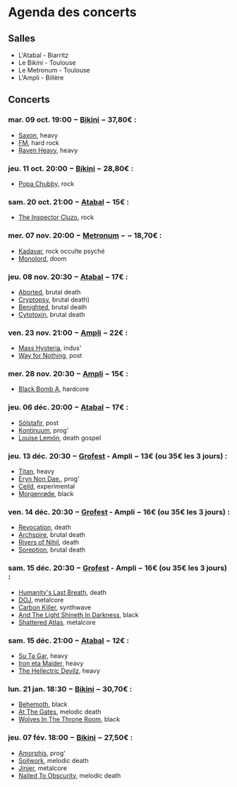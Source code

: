 # Agenda des concerts

## Salles

* L'Atabal - Biarritz
* Le Bikini - Toulouse
* Le Metronum - Toulouse
* L'Ampli - Billère


## Concerts

### mar. 09 oct. 19:00 − [Bikini](http://www.lebikini.com/programmation/concert/138987-saxon-fm-raven-mardi-09-octobre-2018-le-bikini-ramonville-saint-agne.html) − 37,80€ :
* [Saxon](https://www.facebook.com/saxon), heavy
* [FM](https://www.facebook.com/FMofficial), hard rock
* [Raven Heavy](http://www.ravenlunatics.com), heavy


### jeu. 11 oct. 20:00 − [Bikini]((http://www.lebikini.com/programmation/concert/138952-popa-chubby-jeudi-11-octobre-2018-le-bikini-ramonville-saint-agne.html)) − 28,80€ :
* [Popa Chubby](https://www.popachubby.com), rock


### sam. 20 oct. 21:00 − [Atabal](http://www.atabal-biarritz.fr/index.php/fr/studio?id=217) − 15€ :
* [The Inspector Cluzo](http://www.theinspectorcluzo.com), rock


### mer. 07 nov. 20:00 − [Metronum](http://www.lebikini.com/programmation/concert/139174-kadavar-monolord-le-metronum-mercredi-07-novembre-2018-toulouse.html) − − 18,70€ :
* [Kadavar](https://www.facebook.com/KadavarOfficial), rock occulte psyché
* [Monolord](https://www.facebook.com/monolordsweden), doom


### jeu. 08 nov. 20:30 − [Atabal](http://www.atabal-biarritz.fr/index.php/fr/studio?id=140) − 17€ :
* [Aborted](https://www.facebook.com/Abortedofficial), brutal death
* [Cryptopsy](https://cryptopsyofficial.bandcamp.com/music), brutal death)
* [Benighted](https://www.facebook.com/brutalbenighted), brutal death
* [Cytotoxin](https://www.facebook.com/Cytotoxinmetal), brutal death


### ven. 23 nov. 21:00 − [Ampli](http://www.ampli.asso.fr/event/mass-hysteria) − 22€ :
* [Mass Hysteria](https://www.facebook.com/masshysteriaofficiel), indus'
* [Way for Nothing](https://www.facebook.com/wayfornothing), post


### mer. 28 nov. 20:30 − [Ampli](http://www.ampli.asso.fr/event/black-bomb-a) − 15€ :
* [Black Bomb A](https://www.facebook.com/BLACKBOMBA.OFFICIEL), hardcore


### jeu. 06 déc. 20:00 − [Atabal](http://www.atabal-biarritz.fr/index.php/fr/studio?id=147) − 17€ :
* [Sólstafir](https://www.facebook.com/solstafirice), post
* [Kontinuum](https://www.facebook.com/kontinuumice), prog'
* [Louise Lemón](https://www.facebook.com/louiselemonmusic), death gospel


### jeu. 13 déc. 20:30 − [Grofest](http://www.ampli.asso.fr/event/grofest-3) - Ampli − 13€ (ou 35€ les 3 jours) :
* [Titan](https://www.spirit-of-metal.com/fr/band/Titan_(FRA)), heavy
* [Eryn Non Dae.](https://erynnondae.bandcamp.com), prog'
* [Ceild](https://ceildband.bandcamp.com), experimental
* [Morgenrøde](https://morgenrode.bandcamp.com), black


### ven. 14 déc. 20:30 − [Grofest](http://www.ampli.asso.fr/event/grofest-3) - Ampli − 16€ (ou 35€ les 3 jours) :
* [Revocation](https://revocation.bandcamp.com), death
* [Archspire](https://archspire.bandcamp.com), brutal death
* [Rivers of Nihil](https://riversofnihil.bandcamp.com), death
* [Soreption](https://www.facebook.com/soreption), brutal death


### sam. 15 déc. 20:30 − [Grofest](http://www.ampli.asso.fr/event/grofest-3) - Ampli − 16€ (ou 35€ les 3 jours) :
* [Humanity's Last Breath](https://humanityslastbreath.bandcamp.com), death
* [DOJ](https://dojband.bandcamp.com), metalcore
* [Carbon Killer](https://carbonkiller.bandcamp.com), synthwave
* [And The Light Shineth In Darkness](https://www.facebook.com/AndtheLightShinethinDarkness), black
* [Shattered Atlas](https://shatteredatlas.bandcamp.com), metalcore 


### sam. 15 déc. 21:00 − [Atabal](http://www.atabal-biarritz.fr/index.php/fr/studio?id=70) − 12€ :
* [Su Ta Gar](https://www.facebook.com/SUTAGARofizial), heavy 
* [Iron eta Maider](https://www.facebook.com/ironetamaider), heavy
* [The Hellectric Devilz](https://www.facebook.com/TheHellectricDevilz), heavy

### lun. 21 jan. 18:30 − [Bikini](http://www.lebikini.com/programmation/concert/139186-behemoth-at-the-gates-wolves-in-throne-room-ecclesia-diabolica-evropa-2019-ev-tour-lundi-21-janvier-le-bikini-ramonville-saint-agne.html) − 30,70€ :
* [Behemoth](https://www.facebook.com/behemoth), black
* [At The Gates](https://www.facebook.com/AtTheGatesOfficial), melodic death
* [Wolves In The Throne Room](https://wolvesinthethroneroom.bandcamp.com), black


### jeu. 07 fév. 18:00 − [Bikini](http://www.lebikini.com/programmation/concert/139098-amorphis-soilwork-jinjer-nailed-to-obscurity-jeudi-07-fevrier-2019-le-bikini-ramonville-saint-agne.html) − 27,50€ :
* [Amorphis](https://www.facebook.com/amorphis), prog'
* [Soilwork](https://www.facebook.com/soilwork), melodic death 
* [Jinjer](https://jinjer-jinjer.bandcamp.com), metalcore
* [Nailed To Obscurity](https://nailedtoobscurity.bandcamp.com), melodic death
